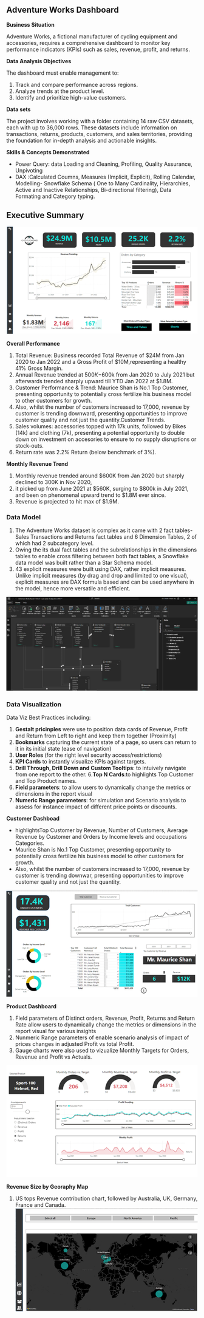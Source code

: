 ## Adventure Works Dashboard

**Business Situation**

Adventure Works, a fictional manufacturer of cycling equipment and accessories, requires a comprehensive dashboard to monitor key performance indicators (KPIs) such as sales, revenue, profit, and returns. 

**Data Analysis Objectives**

The dashboard must enable management to:
1. Track and compare performance across regions.
2. Analyze trends at the product level.
3. Identify and prioritize high-value customers.

**Data sets**

The project involves working with a folder containing 14 raw CSV datasets, each with up to 36,000 rows. These datasets include information on transactions, returns, products, customers, and sales territories, providing the foundation for in-depth analysis and actionable insights.
   
**Skills & Concepts Demonstrated**

- Power Query: data Loading and Cleaning, Profiling, Quality Assurance, Unpivoting
- DAX :Calculated Coumns, Measures (Implicit, Explicit), Rolling Calendar, Modelling- Snowflake Schema ( One to Many Cardinality, Hierarchies, Active and Inactive Relationships, Bi-directional filtering), Data Formating and Category typing.

 ## Executive Summary
![](Adventure_Works_Executive_Summary.png)

**Overall Performance**
1.  Total Revenue: Business recorded Total Revenue of $24M from Jan 2020 to Jan 2022 and a Gross Profit of $10M,representing a healthy 41% Gross Margin.
2.  Annual Revenue trended at $500K-$600k from Jan 2020 to July 2021 but afterwards trended sharply upward till YTD Jan 2022 at $1.8M.
3. Customer Performance & Trend: Maurice Shan is No.1 Top Customer, presenting opportunity to potentially cross fertilize his business model to other customers for growth.
4. Also, whilst the number of customers increased to 17,000, revenue by customer is trending downward, presenting opportunities to improve customer quality and not just the quantity.Customer Trends.
5.  Sales volumes: accessories topped with 17k units, followed by Bikes (14k) and clothing (7k), presenting a potential opportunity to double down on investment on accesories to ensure to no supply disruptions or stock-outs.
6.  Return rate was 2.2% Return (below benchmark of 3%).
   
**Monthly Revenue Trend**
1.  Monthly revenue trended around $600K from Jan 2020 but sharply declined to 300K in Nov 2020,
2.  it picked up from June 2021 at $560K, surging to $800k in July 2021, and been on phenomenal upward trend to $1.8M ever since.
3.  Revenue is projected to hit max of $1.9M.
 
 ### Data Model  
1. The Adventure Works dataset is complex as it came with 2 fact tables- Sales Transactions and Returns fact tables and 6 Dimension Tables, 2 of which had 2 subcategory level.
2. Owing the its dual fact tables and the subrelationships in the dimensions tables to enable cross filtering between both fact tables, a Snowflake data model was built rather than a Star Schema model.
3. 43 explicit measures were built using DAX, rather implicit measures. Unlike implicit measures (by drag and drop and limited to one visual), explicit measures are DAX formula based and can be used anywhere in the model, hence more versatile and efficient.

![](PowerBi_Snow_flake_Data_Model.png2.png)


 ### Data Visualization
 Data Viz Best Practices including:
1. **Gestalt pricinples** were use to position data cards of Revenue, Profit and Return from Left to right and keep them together (Proximity)
2. **Bookmarks** capturing the current state of a page, so users can return to it in its initial state (ease of navigation)
3. **User Roles** (for the right level security access/restrictions)
4. **KPI Cards** to instantly visualize KPIs against targets.
5. **Drill Through, Drill Down and Custom Tooltips**: to intuively navigate from one report to the other.
6.**Top N Cards**:to highlights Top Customer and Top Product names.
7. **Field parameters**: to allow users to dynamically change the metrics or dimensions in the report visual
8. **Numeric Range parameters**: for simulation and Scenario analysis to assess for instance impact of different price points or discounts.

**Customer Dashboad** 
- highlightsTop Customer by Revenue, Number of Customers, Average Revenue by Customer and Orders by Income levels and occupations Categories.
- Maurice Shan is No.1 Top Customer, presenting opportunity to potentially cross fertilize his business model to other customers for growth.
- Also, whilst the number of customers increased to 17,000, revenue by customer is trending downwar, presenting opportunities to improve customer quality and not just the quantity.

![](Adventure_Works_Customer_Details.png)

**Product Dashboard**
1.  Field parameters of Distinct orders, Revenue, Profit, Returns and Return Rate allow users to dynamically change the metrics or dimensions in the report visual for various insights
2.  Nunmeric Range parameters of enable scenario analysis of impact of prices changes in adjusted Profit vs total Profit.
3.  Gauge charts were also used to vizualize Monthly Targets for Orders, Revenue and Profit vs Actuals.
   
![](Adventure_Works_Product.png)

**Revenue Size by Georaphy Map**
1.  US tops Revenue contribution chart, followed by Australia, UK, Germany, France and Canada.
![](Adventure_Works_Maps.png)

